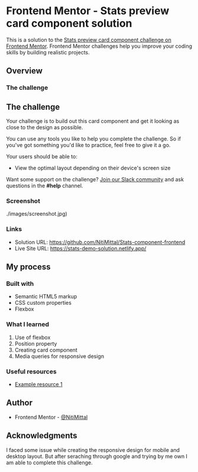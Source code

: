 # Frontend Mentor - Stats preview card component solution

This is a solution to the [Stats preview card component challenge on Frontend Mentor](https://www.frontendmentor.io/challenges/stats-preview-card-component-8JqbgoU62). Frontend Mentor challenges help you improve your coding skills by building realistic projects.

## Overview

### The challenge

## The challenge

Your challenge is to build out this card component and get it looking as close to the design as possible.

You can use any tools you like to help you complete the challenge. So if you've got something you'd like to practice, feel free to give it a go.

Your users should be able to:

- View the optimal layout depending on their device's screen size

Want some support on the challenge? [Join our Slack community](https://www.frontendmentor.io/slack) and ask questions in the **#help** channel.

### Screenshot

./images/screenshot.jpg)

### Links

- Solution URL: https://github.com/NitiMittal/Stats-component-frontend
- Live Site URL: https://stats-demo-solution.netlify.app/

## My process

### Built with

- Semantic HTML5 markup
- CSS custom properties
- Flexbox

### What I learned

1. Use of flexbox
2. Position property
3. Creating card component
4. Media queries for responsive design

### Useful resources

- [Example resource 1](https://wschools.com)

## Author

- Frontend Mentor - [@NitiMittal](https://www.frontendmentor.io/profile/NitiMittal)

## Acknowledgments

I faced some issue while creating the responsive design for mobile and desktop layout. But after seraching through google and trying by me own I am able to complete this challenge.

